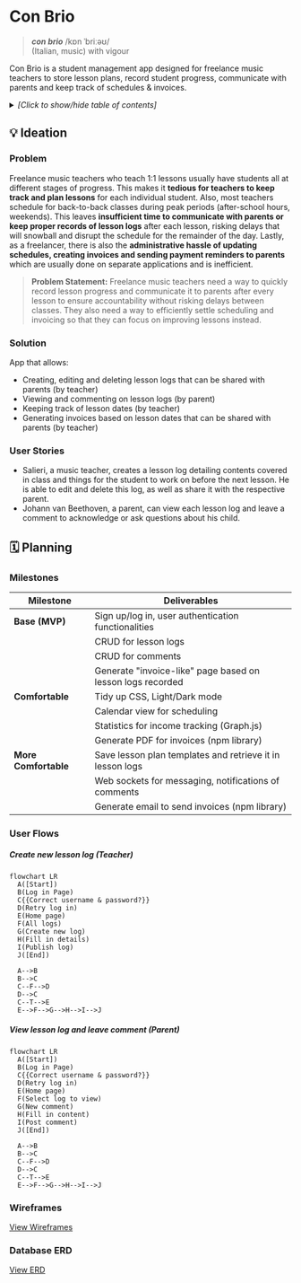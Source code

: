 # Con Brio

> ***con brio*** /kɒn ˈbriːəʊ/ 
> <br>(Italian, music) with vigour

Con Brio is a student management app designed for freelance music teachers to store lesson plans, record student progress, communicate with parents and keep track of schedules & invoices.

<details>
  <summary><i>[Click to show/hide table of contents]</i></summary>
  
  ## Contents
  
  1. [Ideation](#ideation)
      1. Problem
      2. Solution
      3. User Stories
  2. [Planning](#planning)
      1. Milestones
      2. User Flows
      3. Wireframes
      4. Database ERD
  3. Deployment *(to be updated)*
  4. Technologies
</details>

<div id="ideation"></div>

## 💡 Ideation

### Problem
Freelance music teachers who teach 1:1 lessons usually have students all at different stages of progress. This makes it **tedious for teachers to keep track and plan lessons** for each individual student. Also, most teachers schedule for back-to-back classes during peak periods (after-school hours, weekends). This leaves **insufficient time to communicate with parents or keep proper records of lesson logs** after each lesson, risking delays that will snowball and disrupt the schedule for the remainder of the day. Lastly, as a freelancer, there is also the **administrative hassle of updating schedules, creating invoices and sending payment reminders to parents** which are usually done on separate applications and is inefficient.   

> **Problem Statement:** Freelance music teachers need a way to quickly record lesson progress and communicate it to parents after every lesson to ensure accountability without risking delays between classes. They also need a way to efficiently settle scheduling and invoicing so that they can focus on improving lessons instead.

### Solution
App that allows:
- Creating, editing and deleting lesson logs that can be shared with parents (by teacher)
- Viewing and commenting on lesson logs (by parent)
- Keeping track of lesson dates (by teacher)
- Generating invoices based on lesson dates that can be shared with parents (by teacher)

### User Stories
* Salieri, a music teacher, creates a lesson log detailing contents covered in class and things for the student to work on before the next lesson. He is able to edit and delete this log, as well as share it with the respective parent.
* Johann van Beethoven, a parent, can view each lesson log and leave a comment to acknowledge or ask questions about his child.

## 🗓 Planning

### Milestones

| Milestone            | Deliverables                                               |
| -------------------- | ---------------------------------------------------------- |
| **Base (MVP)**       | Sign up/log in, user authentication functionalities        |
|                      | CRUD for lesson logs                                       |
|                      | CRUD for comments                                          |
|                      | Generate "invoice-like" page based on lesson logs recorded |
| **Comfortable**      | Tidy up CSS, Light/Dark mode                                |
|                      | Calendar view for scheduling                               |
|                      | Statistics for income tracking (Graph.js)                  |
|                      | Generate PDF for invoices (npm library)                    |
| **More Comfortable** | Save lesson plan templates and retrieve it in lesson logs  |
|                      | Web sockets for messaging, notifications of comments       |
|                      | Generate email to send invoices (npm library)              |


### User Flows

##### Create new lesson log (Teacher)
```mermaid
flowchart LR
  A([Start])
  B(Log in Page)
  C{{Correct username & password?}}
  D(Retry log in)
  E(Home page)
  F(All logs)
  G(Create new log)
  H(Fill in details)
  I(Publish log)
  J([End])
  
  A-->B
  B-->C
  C--F-->D
  D-->C
  C--T-->E
  E-->F-->G-->H-->I-->J
```

##### View lesson log and leave comment (Parent)
```mermaid
flowchart LR
  A([Start])
  B(Log in Page)
  C{{Correct username & password?}}
  D(Retry log in)
  E(Home page)
  F(Select log to view)
  G(New comment)
  H(Fill in content)
  I(Post comment)
  J([End])
  
  A-->B
  B-->C
  C--F-->D
  D-->C
  C--T-->E
  E-->F-->G-->H-->I-->J
```

### Wireframes
[View Wireframes](https://drive.google.com/file/d/173N1Xem9EaWMg4IrgO-2QAZBPU_4b0g3/view?usp=sharing)

### Database ERD
[View ERD](https://drive.google.com/file/d/11Xsvae4SLt175mFQGj3LET5Qf-hs8fi8/view?usp=sharing)
